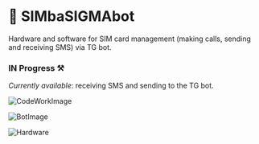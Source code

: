 # 🦁 SIMbaSIGMAbot

Hardware and software for SIM card management (making calls, sending and receiving SMS) via TG bot.

### IN Progress ⚒️

*Currently available*: receiving SMS and sending to the TG bot.

![CodeWorkImage](https://github.com/user-attachments/assets/82d6860e-6574-4287-aee0-ad697c25ec7e)

![BotImage](https://github.com/user-attachments/assets/f70ca408-2ed7-4d0c-8f81-4021132e176b)

![Hardware](https://github.com/user-attachments/assets/2e5c2307-e398-4363-b249-eb3a3ed243b0)
